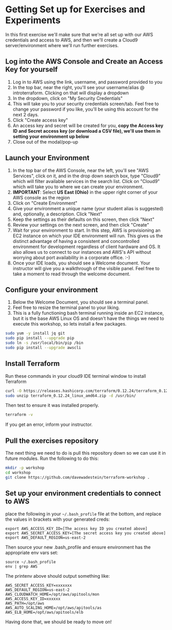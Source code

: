 # Getting Set up for Exercises and Experiments

In this first exercise we'll make sure that we're all set up with our AWS credentials and access to AWS, and then we'll
create a Cloud9 server/environment where we'll run further exercises.

## Log into the AWS Console and Create an Access Key for yourself

1. Log in to AWS using the link, username, and password provided to you
1. In the top bar, near the right, you'll see your username/alias @ introterraform. Clicking on that will display a dropdown
1. In the dropdown, click on "My Security Credentials"
1. This will take you to your security credentials screen/tab. Feel free to change your password if you like, you'll be using this account for the next 2 days.
1. Click "Create access key"
1. An access key and secret will be created for you, **copy the Access key ID and Secret access key (or download a CSV file), we'll use them in setting your environment up below**
1. Close out of the modal/pop-up

## Launch your Environment

1. In the top bar of the AWS Console, near the left, you'll see "AWS Services", click on it, and in the drop down search box, type "Cloud9" which will filter available services in the search list. Click on "Cloud9" which will take you to where we can create your environment.
1. **IMPORTANT**: Select **US East (Ohio)** in the upper right corner of your AWS console as the region
1. Click on "Create Environment"
1. Give your environment a unique name (your student alias is suggested) and, optionally, a description. Click "Next"
1. Keep the settings as their defaults on this screen, then click "Next"
1. Review your settings on the next screen, and then click "Create"
1. Wait for your environment to start. In this step, AWS is provisioning an EC2 instance on which your IDE environment will run. This gives us the distinct advantage of having a consistent and concontrolled environment for development regardless of client hardware and OS. It also allows us to connect to our instances and AWS's API without worrying about port availability in a corporate office. :-)
1. Once your IDE loads, you should see a Welcome document. Your instructor will give you a walkthrough of the visible panel. Feel free to take a moment to read through the welcome document.


## Configure your environment

1. Below the Welcome Document, you should see a terminal panel.
1. Feel free to resize the terminal panel to your liking.
1. This is a fully functioning bash terminal running inside an EC2 instance, but it is the base AWS Linux OS and doesn't have the things we need to execute this workshop, so lets install a few packages.

```bash
sudo yum -y install jq git
sudo pip install --upgrade pip
sudo ln -s /usr/local/bin/pip /bin
sudo pip install --upgrade awscli
```

## Install Terraform

Run these commands in your cloud9 IDE terminal window to install Terraform

```bash
curl -O https://releases.hashicorp.com/terraform/0.12.24/terraform_0.12.24_linux_amd64.zip
sudo unzip terraform_0.12.24_linux_amd64.zip -d /usr/bin/
```

Then test to ensure it was installed properly.

```bash
terraform -v
```

If you get an error, inform your instructor.

## Pull the exercises repository

The next thing we need to do is pull this repository down so we can use it in future modules. Run the following to 
do this:

```bash
mkdir -p workshop
cd workshop
git clone https://github.com/davewadestein/terraform-workshop .
```

## Set up your environment credentials to connect to AWS

place the following in your `~/.bash_profile` file at the bottom, and replace the values in brackets with your generated creds:
```
export AWS_ACCESS_KEY_ID=[The access key ID you created above]
export AWS_SECRET_ACCESS_KEY=[The secret access key you created above]
export AWS_DEFAULT_REGION=us-east-2
```

Then source your new .bash_profile and ensure environment has the appropriate env vars set:
```
source ~/.bash_profile
env | grep AWS
```

The printenv above should output something like:
```
AWS_SECRET_ACCESS_KEY=xxxxxxx
AWS_DEFAULT_REGION=us-east-2
AWS_CLOUDWATCH_HOME=/opt/aws/apitools/mon
AWS_ACCESS_KEY_ID=xxxxxx
AWS_PATH=/opt/aws
AWS_AUTO_SCALING_HOME=/opt/aws/apitools/as
AWS_ELB_HOME=/opt/aws/apitools/elb
```

Having done that, we should be ready to move on!
